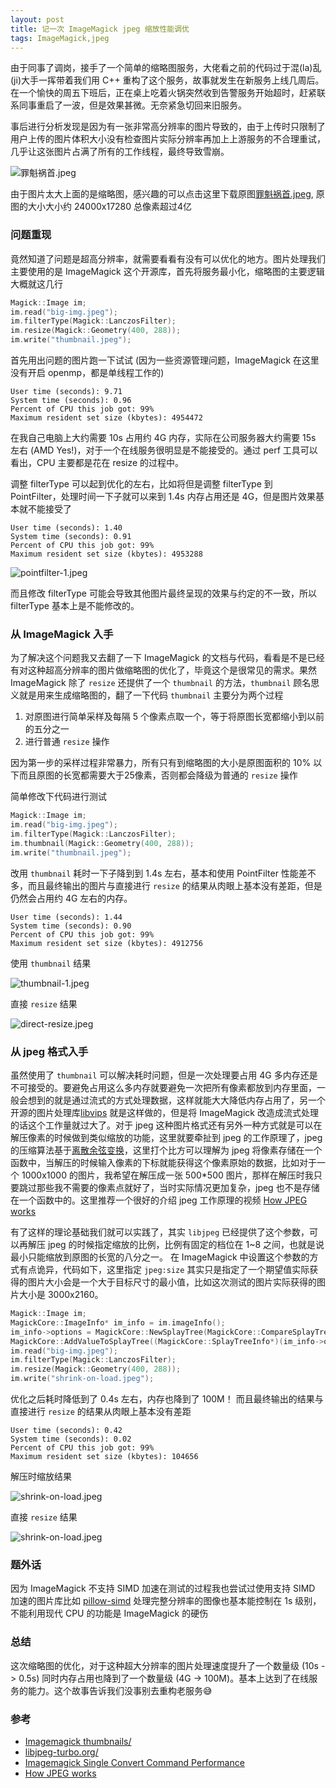 ```yaml
---
layout: post
title: 记一次 ImageMagick jpeg 缩放性能调优
tags: ImageMagick,jpeg
---
```


由于同事了调岗，接手了一个简单的缩略图服务，大佬看之前的代码过于混(la)乱(ji)大手一挥带着我们用 C++ 重构了这个服务，故事就发生在新服务上线几周后。在一个愉快的周五下班后，正在桌上吃着火锅突然收到告警服务开始超时，赶紧联系同事重启了一波，但是效果甚微。无奈紧急切回来旧服务。

事后进行分析发现是因为有一张非常高分辨率的图片导致的，由于上传时只限制了用户上传的图片体积大小没有检查图片实际分辨率再加上上游服务的不合理重试，几乎让这张图片占满了所有的工作线程，最终导致雪崩。

![罪魁祸首.jpeg](/images/2020-10-11-imagemagick-tuning/df35a6b35caea63c4be3c19947407fe4426a2b3c-small.jpg)

由于图片太大上面的是缩略图，感兴趣的可以点击这里下载原图[罪魁祸首.jpeg](/images/2020-10-11-imagemagick-tuning/df35a6b35caea63c4be3c19947407fe4426a2b3c.jpeg), 原图的大小大小约 24000x17280 总像素超过4亿

### 问题重现

竟然知道了问题是超高分辨率，就需要看看有没有可以优化的地方。图片处理我们主要使用的是 ImageMagick 这个开源库，首先将服务最小化，缩略图的主要逻辑大概就这几行

```c++
Magick::Image im;
im.read("big-img.jpeg");
im.filterType(Magick::LanczosFilter);
im.resize(Magick::Geometry(400, 288));
im.write("thumbnail.jpeg");
```

首先用出问题的图片跑一下试试 (因为一些资源管理问题，ImageMagick 在这里没有开启 openmp，都是单线程工作的)

```
User time (seconds): 9.71
System time (seconds): 0.96
Percent of CPU this job got: 99%
Maximum resident set size (kbytes): 4954472
```

在我自己电脑上大约需要 10s 占用约 4G 内存，实际在公司服务器大约需要 15s 左右 (AMD Yes!)，对于一个在线服务很明显是不能接受的。通过 perf 工具可以看出，CPU 主要都是花在 resize 的过程中。

调整 filterType 可以起到优化的左右，比如将但是调整 filterType 到 PointFilter，处理时间一下子就可以来到 1.4s 内存占用还是 4G，但是图片效果基本就不能接受了

```
User time (seconds): 1.40
System time (seconds): 0.91
Percent of CPU this job got: 99%
Maximum resident set size (kbytes): 4953288
```

![pointfilter-1.jpeg](/images/2020-10-11-imagemagick-tuning/pointfilter-1.jpeg)

而且修改 filterType 可能会导致其他图片最终呈现的效果与约定的不一致，所以 filterType 基本上是不能修改的。

### 从 ImageMagick 入手

为了解决这个问题我又去翻了一下 ImageMagick 的文档与代码，看看是不是已经有对这种超高分辨率的图片做缩略图的优化了，毕竟这个是很常见的需求。果然 ImageMagick 除了 `resize` 还提供了一个 `thumbnail` 的方法，`thumbnail` 顾名思义就是用来生成缩略图的，翻了一下代码 `thumbnail` 主要分为两个过程

1. 对原图进行简单采样及每隔 5 个像素点取一个，等于将原图长宽都缩小到以前的五分之一
2. 进行普通 `resize` 操作

因为第一步的采样过程非常暴力，所有只有到缩略图的大小是原图面积的 10% 以下而且原图的长宽都需要大于25像素，否则都会降级为普通的 `resize` 操作

简单修改下代码进行测试

```c++
Magick::Image im;
im.read("big-img.jpeg");
im.filterType(Magick::LanczosFilter);
im.thumbnail(Magick::Geometry(400, 288));
im.write("thumbnail.jpeg");
```

改用 `thumbnail` 耗时一下子降到到 1.4s 左右，基本和使用 PointFilter 性能差不多，而且最终输出的图片与直接进行 `resize` 的结果从肉眼上基本没有差距，但是仍然会占用约 4G 左右的内存。

```
User time (seconds): 1.44
System time (seconds): 0.90
Percent of CPU this job got: 99%
Maximum resident set size (kbytes): 4912756
```

使用 `thumbnail` 结果

![thumbnail-1.jpeg](/images/2020-10-11-imagemagick-tuning/thumbnail-1.jpeg)

直接 `resize` 结果

![direct-resize.jpeg](/images/2020-10-11-imagemagick-tuning/direct-resize.jpeg)

### 从 jpeg 格式入手

虽然使用了 `thumbnail` 可以解决耗时问题，但是一次处理要占用 4G 多内存还是不可接受的。要避免占用这么多内存就要避免一次把所有像素都放到内存里面，一般会想到的就是通过流式的方式处理数据，这样就能大大降低内存占用了，另一个开源的图片处理库[libvips](https://github.com/libvips/libvips) 就是这样做的，但是将 ImageMagick 改造成流式处理的话这个工作量就过大了。对于 jpeg 这种图片格式还有另外一种方式就是可以在解压像素的时候做到类似缩放的功能，这里就要牵扯到 jpeg 的工作原理了，jpeg 的压缩算法基于[离散余弦变换](https://zh.wikipedia.org/wiki/%E7%A6%BB%E6%95%A3%E4%BD%99%E5%BC%A6%E5%8F%98%E6%8D%A2)，这里打个比方可以理解为 jpeg 将像素存储在一个函数中，当解压的时候输入像素的下标就能获得这个像素原始的数据，比如对于一个 1000x1000 的图片，我希望在解压成一张 500*500 图片，那样在解压时我只要跳过那些我不需要的像素点就好了，当时实际情况更加复杂，jpeg 也不是存储在一个函数中的。这里推荐一个很好的介绍 jpeg 工作原理的视频 [How JPEG works](https://www.youtube.com/watch?v=f2odrCGjOFY)

有了这样的理论基础我们就可以实践了，其实 `libjpeg` 已经提供了这个参数，可以再解压 jpeg 的时候指定缩放的比例，比例有固定的档位在 1~8 之间，也就是说最小只能缩放到原图的长宽的八分之一。 在 ImageMagick 中设置这个参数的方式有点诡异，代码如下，这里指定 `jpeg:size` 其实只是指定了一个期望值实际获得的图片大小会是一个大于目标尺寸的最小值，比如这次测试的图片实际获得的图片大小是 3000x2160。

```c++
Magick::Image im;
MagickCore::ImageInfo* im_info = im.imageInfo();
im_info->options = MagickCore::NewSplayTree(MagickCore::CompareSplayTreeString, (void*(*)(void*)) nullptr, (void*(*)(void*)) nullptr);
MagickCore::AddValueToSplayTree((MagickCore::SplayTreeInfo*)(im_info->options), "jpeg:size", "400x288");
im.read("big-img.jpeg");
im.filterType(Magick::LanczosFilter);
im.resize(Magick::Geometry(400, 288));
im.write("shrink-on-load.jpeg");
```

优化之后耗时降低到了 0.4s 左右，内存也降到了 100M！ 而且最终输出的结果与直接进行 `resize` 的结果从肉眼上基本没有差距

```
User time (seconds): 0.42
System time (seconds): 0.02
Percent of CPU this job got: 99%
Maximum resident set size (kbytes): 104656
```

解压时缩放结果

![shrink-on-load.jpeg](/images/2020-10-11-imagemagick-tuning/shrink-on-load.jpeg)

直接 `resize` 结果

![shrink-on-load.jpeg](/images/2020-10-11-imagemagick-tuning/shrink-on-load.jpeg)

### 题外话

因为 ImageMagick 不支持 SIMD 加速在测试的过程我也尝试过使用支持 SIMD 加速的图片库比如 [pillow-simd](https://github.com/uploadcare/pillow-simd) 处理完整分辨率的图像也基本能控制在 1s 级别，不能利用现代 CPU 的功能是 ImageMagick 的硬伤

### 总结

这次缩略图的优化，对于这种超大分辨率的图片处理速度提升了一个数量级 (10s -> 0.5s) 同时内存占用也降到了一个数量级 (4G -> 100M)。基本上达到了在线服务的能力。这个故事告诉我们没事别去重构老服务😅

### 参考

- [Imagemagick thumbnails/](http://www.imagemagick.org/Usage/thumbnails/)
- [libjpeg-turbo.org/](https://libjpeg-turbo.org/)
- [Imagemagick Single Convert Command Performance](https://stackoverflow.com/questions/42022982/imagemagick-single-convert-command-performance)
- [How JPEG works](https://www.youtube.com/watch?v=f2odrCGjOFY)
